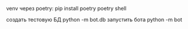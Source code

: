 venv через poetry: 
    pip install poetry
    poetry shell

создать тестовую БД python -m bot.db
запустить бота python -m bot

